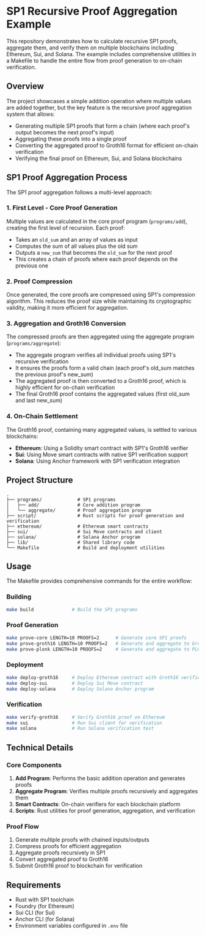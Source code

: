 # SP1 Recursive Proof Aggregation Example

This repository demonstrates how to calculate recursive SP1 proofs, aggregate them, and verify them on multiple blockchains including Ethereum, Sui, and Solana. The example includes comprehensive utilities in a Makefile to handle the entire flow from proof generation to on-chain verification.

## Overview

The project showcases a simple addition operation where multiple values are added together, but the key feature is the recursive proof aggregation system that allows:

- Generating multiple SP1 proofs that form a chain (where each proof's output becomes the next proof's input)
- Aggregating these proofs into a single proof
- Converting the aggregated proof to Groth16 format for efficient on-chain verification
- Verifying the final proof on Ethereum, Sui, and Solana blockchains

## SP1 Proof Aggregation Process

The SP1 proof aggregation follows a multi-level approach:

### 1. First Level - Core Proof Generation

Multiple values are calculated in the core proof program (`programs/add`), creating the first level of recursion. Each proof:

- Takes an `old_sum` and an array of values as input
- Computes the sum of all values plus the old sum
- Outputs a `new_sum` that becomes the `old_sum` for the next proof
- This creates a chain of proofs where each proof depends on the previous one

### 2. Proof Compression

Once generated, the core proofs are compressed using SP1's compression algorithm. This reduces the proof size while maintaining its cryptographic validity, making it more efficient for aggregation.

### 3. Aggregation and Groth16 Conversion

The compressed proofs are then aggregated using the aggregate program (`programs/aggregate`):

- The aggregate program verifies all individual proofs using SP1's recursive verification
- It ensures the proofs form a valid chain (each proof's old_sum matches the previous proof's new_sum)
- The aggregated proof is then converted to a Groth16 proof, which is highly efficient for on-chain verification
- The final Groth16 proof contains the aggregated values (first old_sum and last new_sum)

### 4. On-Chain Settlement

The Groth16 proof, containing many aggregated values, is settled to various blockchains:

- **Ethereum**: Using a Solidity smart contract with SP1's Groth16 verifier
- **Sui**: Using Move smart contracts with native SP1 verification support
- **Solana**: Using Anchor framework with SP1 verification integration

## Project Structure

```
.
├── programs/             # SP1 programs
│   ├── add/              # Core addition program
│   └── aggregate/        # Proof aggregation program
├── script/               # Rust scripts for proof generation and verification
├── ethereum/             # Ethereum smart contracts
├── sui/                  # Sui Move contracts and client
├── solana/               # Solana Anchor program
├── lib/                  # Shared library code
└── Makefile              # Build and deployment utilities
```

## Usage

The Makefile provides comprehensive commands for the entire workflow:

### Building

```bash
make build              # Build the SP1 programs
```

### Proof Generation

```bash
make prove-core LENGTH=10 PROOFS=2      # Generate core SP1 proofs
make prove-groth16 LENGTH=10 PROOFS=2   # Generate and aggregate to Groth16
make prove-plonk LENGTH=10 PROOFS=2     # Generate and aggregate to PLONK
```

### Deployment

```bash
make deploy-groth16     # Deploy Ethereum contract with Groth16 verifier
make deploy-sui         # Deploy Sui Move contract
make deploy-solana      # Deploy Solana Anchor program
```

### Verification

```bash
make verify-groth16     # Verify Groth16 proof on Ethereum
make sui                # Run Sui client for verification
make solana             # Run Solana verification test
```

## Technical Details

### Core Components

1. **Add Program**: Performs the basic addition operation and generates proofs
2. **Aggregate Program**: Verifies multiple proofs recursively and aggregates them
3. **Smart Contracts**: On-chain verifiers for each blockchain platform
4. **Scripts**: Rust utilities for proof generation, aggregation, and verification

### Proof Flow

1. Generate multiple proofs with chained inputs/outputs
2. Compress proofs for efficient aggregation
3. Aggregate proofs recursively in SP1
4. Convert aggregated proof to Groth16
5. Submit Groth16 proof to blockchain for verification

## Requirements

- Rust with SP1 toolchain
- Foundry (for Ethereum)
- Sui CLI (for Sui)
- Anchor CLI (for Solana)
- Environment variables configured in `.env` file
